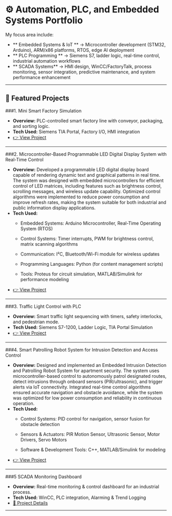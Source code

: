 # ⚙️ Automation, PLC, and Embedded Systems Portfolio

My focus area include:
- ** Embedded Systems & IoT ** → Microcontroller development (STM32, Arduino), ARM/x86 platforms, RTOS, edge AI deployment
- ** PLC Programming ** → Siemens S7, ladder logic, real-time control, industrial automation workflows
- ** SCADA Systems** → HMI design, WinCC/FactoryTalk, process monitoring, sensor integration, predictive maintenance, and system performance enhancement

---

## 🔹 Featured Projects

###1. Mini Smart Factory Simulation
- **Overview:** PLC-controlled smart factory line with conveyor, packaging, and sorting logic.  
- **Tech Used:** Siemens TIA Portal, Factory I/O, HMI integration  
- [👉 View Project](projects/mini-smart-factory/README.md)

---

###2. Microcontroller-Based Programmable LED Digital Display System with Real-Time Control
- **Overview:** Developed a programmable LED digital display board capable of rendering dynamic text and graphical patterns in real time. The system was designed with embedded microcontrollers for efficient control of LED matrices, including features such as brightness control, scrolling messages, and wireless update capability. Optimized control algorithms were implemented to reduce power consumption and improve refresh rates, making the system suitable for both industrial and public information display applications.
- **Tech Used:**
   - Embedded Systems: Arduino Microcontroller, Real-Time Operating System (RTOS)

   - Control Systems: Timer interrupts, PWM for brightness control, matrix scanning algorithms

   - Communication: I²C, Bluetooth/Wi-Fi module for wireless updates

   - Programming Languages: Python (for content management scripts)

   - Tools: Proteus for circuit simulation, MATLAB/Simulink for performance modeling
- [👉 View Project](projects/traffic-light-plc/README.md) 

---

###3. Traffic Light Control with PLC
- **Overview:** Smart traffic light sequencing with timers, safety interlocks, and pedestrian mode.  
- **Tech Used:** Siemens S7-1200, Ladder Logic, TIA Portal Simulation  
- [👉 View Project](projects/traffic-light-plc/README.md) 


---

###4. Smart Patrolling Robot System for Intrusion Detection and Access Control
- **Overview:** Designed and implemented an Embedded Intrusion Detection and Patrolling Robot System for apartment security. The system uses microcontroller-based  control to autonomously patrol designated routes, detect intrusions through onboard sensors (PIR/ultrasonic), and trigger alerts via IoT connectivity.      Integrated real-time control algorithms ensured accurate navigation and obstacle avoidance, while the system was optimized for low power consumption and reliability in continuous operation.  
- **Tech Used:**
    - Control Systems: PID control for navigation, sensor fusion for obstacle detection

    - Sensors & Actuators: PIR Motion Sensor, Ultrasonic Sensor, Motor Drivers, Servo Motors

    - Software & Development Tools: C++, MATLAB/Simulink for modeling
- [👉 View Project](projects/traffic-light-plc/README.md) 

---

###5  SCADA Monitoring Dashboard
- **Overview:** Real-time monitoring & control dashboard for an industrial process.  
- **Tech Used:** WinCC, PLC integration, Alarming & Trend Logging  
- [📂 Project Details](projects/scada-monitoring/README.md) 

---
